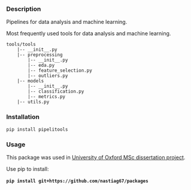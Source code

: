 ### Description

Pipelines for data analysis and machine learning.

Most frequently used tools for data analysis and machine learning.

```
tools/tools  
	|-- __init__.py  
	|-- preprocessing  
		|-- __init__.py  
		|-- eda.py  
		|-- feature_selection.py  
		|-- outliers.py  
	|-- models  
		|-- __init__.py  
		|-- classification.py  
		|-- metrics.py  
	|-- utils.py  
```

### Installation

```
pip install pipelitools
```

### Usage

This package was used in [University of Oxford MSc dissertation project](https://github.com/nastiag67/ecgn).

Use pip to install:
<br>
<br>
__`pip install git+https://github.com/nastiag67/packages`__

